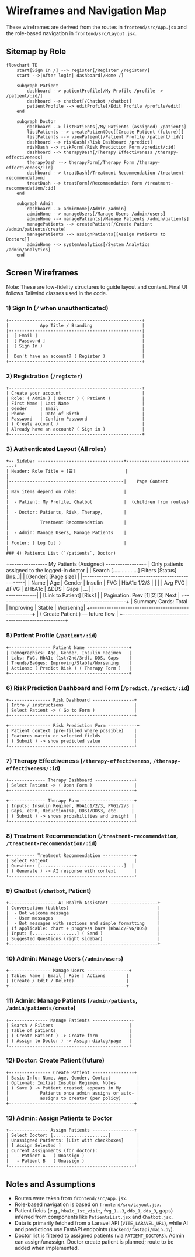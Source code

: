 # Wireframes and Navigation Map

These wireframes are derived from the routes in `frontend/src/App.jsx` and the role-based navigation in `frontend/src/Layout.jsx`.

## Sitemap by Role

```mermaid
flowchart TD
    start[Sign In /] --> register[/Register /register/]
    start -->|After login| dashboard[/Home /]

    subgraph Patient
        dashboard --> patientProfile[/My Profile /profile -> /patient/:id/]
        dashboard --> chatbot[/Chatbot /chatbot]
        patientProfile --> editProfile[/Edit Profile /profile/edit]
    end

    subgraph Doctor
        dashboard --> listPatients[/My Patients (assigned) /patients]
        listPatients --> createPatientDoc[[Create Patient (future)]]
        listPatients --> viewPatient[/Patient Profile /patient/:id/]
        dashboard --> riskDash[/Risk Dashboard /predict]
        riskDash --> riskForm[/Risk Prediction Form /predict/:id]
        dashboard --> therapyDash[/Therapy Effectiveness /therapy-effectiveness]
        therapyDash --> therapyForm[/Therapy Form /therapy-effectiveness/:id]
        dashboard --> treatDash[/Treatment Recommendation /treatment-recommendation]
        treatDash --> treatForm[/Recommendation Form /treatment-recommendation/:id]
    end

    subgraph Admin
        dashboard --> adminHome[/Admin /admin]
        adminHome --> manageUsers[/Manage Users /admin/users]
        adminHome --> managePatients[/Manage Patients /admin/patients]
        managePatients --> createPatient[/Create Patient /admin/patients/create]
        managePatients --> assignPatients[[Assign Patients to Doctors]]
        adminHome --> systemAnalytics[/System Analytics /admin/analytics]
    end
```

## Screen Wireframes

Note: These are low-fidelity structures to guide layout and content. Final UI follows Tailwind classes used in the code.

### 1) Sign In (`/` when unauthenticated)

```
+---------------------------------------------------+
|            App Title / Branding                   |
|---------------------------------------------------|
|  [ Email ]                                        |
|  [ Password ]                                     |
|  ( Sign In )                                      |
|                                                   |
|  Don't have an account? ( Register )              |
+---------------------------------------------------+
```

### 2) Registration (`/register`)

```
+---------------------------------------------------+
| Create your account                               |
| Role: ( Admin ) ( Doctor ) ( Patient )            |
| First Name | Last Name                            |
| Gender     | Email                                |
| Phone      | Date of Birth                        |
| Password   | Confirm Password                     |
| ( Create account )                                |
| Already have an account? ( Sign in )              |
+---------------------------------------------------+
```

### 3) Authenticated Layout (All roles)

```
+-- Sidebar ---------------------------------+---------------------------+
| Header: Role Title + [☰]                   |                           |
|--------------------------------------------|    Page Content           |
| Nav items depend on role:                  |                           |
|  - Patient: My Profile, Chatbot            |  (children from routes)   |
|  - Doctor: Patients, Risk, Therapy,        |                           |
|            Treatment Recommendation        |                           |
|  - Admin: Manage Users, Manage Patients    |                           |
| Footer: ( Log Out )                        |                           |
### 4) Patients List (`/patients`, Doctor)

```
+---------------- My Patients (Assigned) ----------------+
| Only patients assigned to the logged-in doctor        |
| Search [.................]  Filters [Status][Ins..]|
| [Gender] [Page size]                                 |
|-----------------------------------------------------|
| Name | Age | Gender | Insulin | FVG | HbA1c 1/2/3 | |
|      | Avg FVG | ΔFVG | ΔHbA1c | ΔDDS | Gaps | ... |
|-----------------------------------------------------|
| [Link to Patient]  [Risk]                            |
| Pagination: Prev [1][2][3] Next                     |
+-----------------------------------------------------+
| Summary Cards: Total | Improving | Stable | Worsening|
+-----------------------------------------------------+
| ( Create Patient ) — future flow                    |
+-----------------------------------------------------+

### 5) Patient Profile (`/patient/:id`)

```
+---------------- Patient Name ----------------+
| Demographics: Age, Gender, Insulin Regimen   |
| Labs: FVG, HbA1c (1st/2nd/3rd), DDS, Gaps    |
| Trends/Badges: Improving/Stable/Worsening    |
| Actions: ( Predict Risk ) ( Therapy Form )   |
+----------------------------------------------+
```

### 6) Risk Prediction Dashboard and Form (`/predict`, `/predict/:id`)

```
+---------------- Risk Dashboard ----------------+
| Intro / instructions                           |
| Select Patient -> ( Go to Form )               |
+------------------------------------------------+

+---------------- Risk Prediction Form -----------+
| Patient context (pre-filled where possible)    |
| Features matrix or selected fields             |
| ( Submit ) -> show predicted value             |
+------------------------------------------------+
```

### 7) Therapy Effectiveness (`/therapy-effectiveness`, `/therapy-effectiveness/:id`)

```
+-------------- Therapy Dashboard ---------------+
| Select Patient -> ( Open Form )                |
+------------------------------------------------+

+-------------- Therapy Form --------------------+
| Inputs: Insulin Regimen, HbA1c1/2/3, FVG1/2/3 |
| Gaps, eGFR, Reduction(%), DDS1/DDS3, etc.     |
| ( Submit ) -> shows probabilities and insight  |
+------------------------------------------------+
```

### 8) Treatment Recommendation (`/treatment-recommendation`, `/treatment-recommendation/:id`)

```
+---------- Treatment Recommendation ------------+
| Select Patient                                 |
| Question: [................................]  |
| ( Generate ) -> AI response with context       |
+------------------------------------------------+
```

### 9) Chatbot (`/chatbot`, Patient)

```
+------------------ AI Health Assistant ------------------+
| Conversation (bubbles)                                  |
|  - Bot welcome message                                  |
|  - User messages                                        |
|  - Bot messages with sections and simple formatting     |
| If applicable: chart + progress bars (HbA1c/FVG/DDS)    |
| Input: [.................] ( Send )                     |
| Suggested Questions (right sidebar)                     |
+---------------------------------------------------------+
```

### 10) Admin: Manage Users (`/admin/users`)

```
+---------------- Manage Users ----------------+
| Table: Name | Email | Role | Actions        |
| (Create / Edit / Delete)                    |
+---------------------------------------------+
```

### 11) Admin: Manage Patients (`/admin/patients`, `/admin/patients/create`)

```
+--------------- Manage Patients ---------------+
| Search / Filters                             |
| Table of patients                            |
| ( Create Patient ) -> Create form            |
| ( Assign to Doctor ) -> Assign dialog/page   |
+----------------------------------------------+
```

### 12) Doctor: Create Patient (future)

```
+---------------- Create Patient ----------------+
| Basic Info: Name, Age, Gender, Contact          |
| Optional: Initial Insulin Regimen, Notes        |
| ( Save ) -> Patient created; appears in My      |
|            Patients once admin assigns or auto- |
|            assigns to creator (per policy)      |
+------------------------------------------------+
```

### 13) Admin: Assign Patients to Doctor

```
+--------------- Assign Patients ----------------+
| Select Doctor: [.....................]          |
| Unassigned Patients: [List with checkboxes]     |
| [ Assign Selected ]                             |
| Current Assignments (for doctor):               |
|   - Patient A   ( Unassign )                    |
|   - Patient B   ( Unassign )                    |
+------------------------------------------------+
```

## Notes and Assumptions

- Routes were taken from `frontend/src/App.jsx`.
- Role-based navigation is based on `frontend/src/Layout.jsx`.
- Patient fields (e.g., `hba1c_1st_visit`, `fvg_1..3`, `dds_1`, `dds_3`, gaps) inferred from components like `PatientsList.jsx` and `Chatbot.jsx`.
- Data is primarily fetched from a Laravel API (`VITE_LARAVEL_URL`), while AI and predictions use FastAPI endpoints (`backend/fastapi/main.py`).
- Doctor list is filtered to assigned patients (via `PATIENT_DOCTORS`). Admin can assign/unassign. Doctor create patient is planned; route to be added when implemented.
